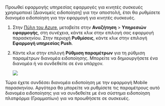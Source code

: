 Προωθεί εφαρμογής υπηρεσίας εφαρμογές για κινητές συσκευές χρησιμοποιεί [Διανομείς ειδοποίηση] για την αποστολή, έτσι θα ρυθμίσετε διανομέα ειδοποίηση για την εφαρμογή για κινητές συσκευές.

1. Στην [Πύλη του Azure], μεταβείτε στην **Αναζήτηση** > **Υπηρεσιών εφαρμογής**, στη συνέχεια, κάντε κλικ στην επιλογή σας εφαρμογή παρασκηνίου. Στην περιοχή **Ρυθμίσεις**, κάντε κλικ στην επιλογή **Εφαρμογή υπηρεσίας Push**.

2. Κάντε κλικ στην επιλογή **Ρύθμιση παραμέτρων** για τη ρύθμιση παραμέτρων διανομέα ειδοποίησης. Μπορείτε να δημιουργήσετε ένα διανομέα ή να συνδεθείτε σε ένα υπάρχον.

    ![](./media/app-service-mobile-create-notification-hub/configure-hub-flow.png)

Τώρα έχετε συνδέσει διανομέα ειδοποίηση με την εφαρμογή Mobile παρασκηνίου. Αργότερα θα μπορείτε να ρυθμίσετε τις παραμέτρους αυτό διανομέα ειδοποίησης για να συνδεθείτε με ένα σύστημα ειδοποίηση πλατφόρμα (Γραμματίων) για να προωθήσετε σε συσκευές.

[Πύλη του Azure]: https://portal.azure.com/
[Ειδοποίηση διανομείς]: https://azure.microsoft.com/en-us/documentation/articles/notification-hubs-push-notification-overview/